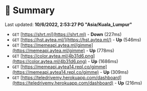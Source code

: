 # 📖 Summary
Last updated: **10/6/2022, 2:53:27 PG "Asia/Kuala_Lumpur"**

- `GET` [https://shrt.ml](https://shrt.ml) - **Down** (227ms)
- `GET` [https://hst.aytea.ml/](https://hst.aytea.ml/) - **Up** (546ms)
- `GET` [https://memeapi.aytea.ml/gimme](https://memeapi.aytea.ml/gimme) - **Up** (778ms)
- `GET` [https://color.aytea.ml/4b31d6.png](https://color.aytea.ml/4b31d6.png) - **Up** (1686ms)
- `GET` [https://memeapi.aytea14.repl.co/gimme](https://memeapi.aytea14.repl.co/gimme) - **Up** (309ms)
- `GET` [https://teledrivemy.herokuapp.com/dashboard](https://teledrivemy.herokuapp.com/dashboard) - **Up** (216ms)
